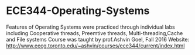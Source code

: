 # ECE344-Operating-Systems
Features of Operating Systems were practiced through individual labs including 
Cooperative threads, Preemtive threads, Multi-threading,Cache and File systems
Course was taught by prof.Ashvin Goel, Fall 2016
Website: http://www.eecg.toronto.edu/~ashvin/courses/ece344/current/index.html 

